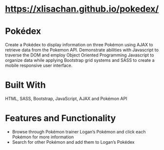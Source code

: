 # <a href="https://xlisachan.github.io/pokedex/">https://xlisachan.github.io/pokedex/</a>
# Pokédex
Create a Pokédex to display information on three Pokémon using AJAX to retrieve data from the Pokemon API. Demonstrate abilities with Javascript to traverse the DOM and employ Object Oriented Programming Javascript to organize data while applying Bootstrap grid systems and SASS to create a mobile responsive user interface. 

# Built With
HTML, SASS, Bootstrap, JavaScript, AJAX and Pokémon API

# Features and Functionality
* Browse through Pokémon trainer Logan’s Pokémon and click each Pokémon for more information
* Search for other Pokémon and add them to Logan’s Pokédex

